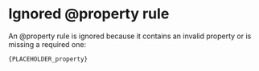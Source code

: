 # Ignored @property rule

An @property rule is ignored because it contains an invalid property or is missing a required one:

```
{PLACEHOLDER_property}
```
